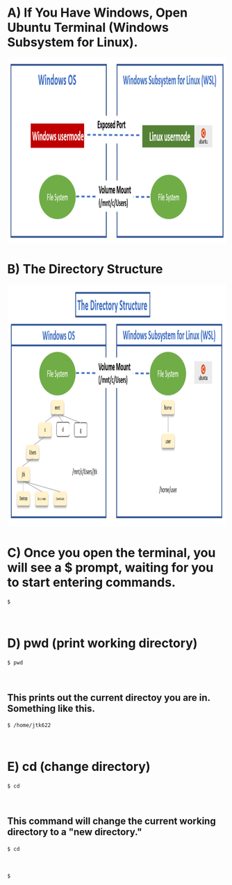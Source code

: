 # A) If You Have Windows, Open Ubuntu Terminal (Windows Subsystem for Linux).
<p align="left">
  <img width="1129" height="427" src="https://github.com/jongtaek-kim/Bioinformatics-For-Molecular-Pathologist/blob/49af07c44672afa11bd31326f2e96a1ace27d06d/docs/images/WSL.png">
</p>

# B) The Directory Structure
<p align="left">
  <img width="1145" height="558" src="https://github.com/jongtaek-kim/Bioinformatics-For-Molecular-Pathologist/blob/1c88507b154d16b93f084e797ef93d4a28176cda/docs/images/directory.png">
</p>

# C) Once you open the terminal, you will see a $ prompt, waiting for you to start entering commands.

```bash
$ 
```
&nbsp;  
# D) pwd (print working directory)
```bash
$ pwd
```
&nbsp;  
## This prints out the current directoy you are in. Something like this.
```bash
$ /home/jtk622
```
&nbsp; 

# E) cd (change directory)
```bash
$ cd
```
&nbsp;  
## This command will change the current working directory to a "new directory." 
```bash
$ cd 
```
&nbsp;  




```bash
$ 
```
&nbsp;  
